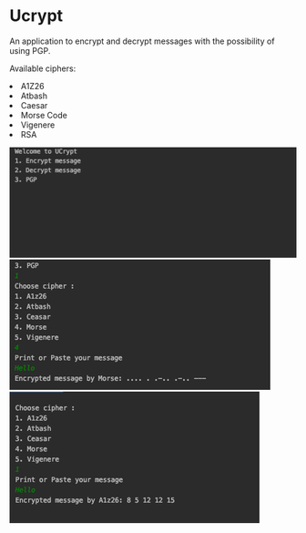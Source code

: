 # Ucrypt
An application to encrypt and decrypt messages with the possibility of using PGP.

Available ciphers:
<li> A1Z26
<li> Atbash
<li> Caesar
<li> Morse Code
<li> Vigenere
<li> RSA


![cmd interface](https://github.com/mkozachuk/Ucrypt/raw/master/src/test/java/decryptors/u1.png)
![morse sample](https://github.com/mkozachuk/Ucrypt/raw/master/src/test/java/decryptors/u2.png)
![a1z26 sample](https://github.com/mkozachuk/Ucrypt/raw/master/src/test/java/decryptors/u3.png)
